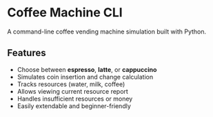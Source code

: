 # Coffee Machine CLI

A command-line coffee vending machine simulation built with Python.

## Features
- Choose between **espresso**, **latte**, or **cappuccino**
- Simulates coin insertion and change calculation
- Tracks resources (water, milk, coffee)
- Allows viewing current resource report
- Handles insufficient resources or money
- Easily extendable and beginner-friendly
